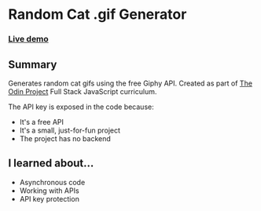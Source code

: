 # Random Cat .gif Generator

### [Live demo](https://s-hens.github.io/random-cat-gif/)

## Summary

Generates random cat gifs using the free Giphy API. Created as part of [The Odin Project](https://www.theodinproject.com/) Full Stack JavaScript curriculum.

The API key is exposed in the code because:
- It's a free API
- It's a small, just-for-fun project
- The project has no backend

## I learned about...

- Asynchronous code
- Working with APIs
- API key protection
